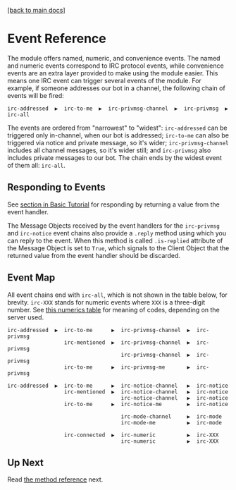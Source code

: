 [[back to main docs]](../README.md#documentation-map)

# Event Reference

The module offers named, numeric, and convenience events. The named and
numeric events correspond to IRC protocol events, while convenience events
are an extra layer provided to make using the module easier. This means one
IRC event can trigger several events of the module. For example, if someone
addresses our bot in a channel, the following chain of events will be fired:

    irc-addressed  ▶  irc-to-me  ▶  irc-privmsg-channel  ▶  irc-privmsg  ▶  irc-all

The events are ordered from "narrowest" to "widest": `irc-addressed` can be
triggered only in-channel, when our bot is addressed; `irc-to-me` can also
be triggered via notice and private message, so it's wider;
`irc-privmsg-channel` includes all channel messages, so it's wider still;
and `irc-privmsg` also includes private messages to our bot. The chain ends
by the widest event of them all: `irc-all`.

## Responding to Events

See [section in Basic Tutorial](01-basics.md#responding-to-events) for
responding by returning a value from the event handler.

The Message Objects received by the event handlers for the `irc-privmsg` and
`irc-notice` event chains also provide a `.reply` method using which you
can reply to the event. When this method is called `.is-replied` attribute
of the Message Object is set to `True`, which signals to the Client Object
that the returned value from the event handler should be discarded.

## Event Map

All event chains end with `irc-all`, which is not shown in the table below,
for brevity. `irc-XXX` stands for numeric events where `XXX` is a
three-digit number. See [this numerics
table](https://www.alien.net.au/irc/irc2numerics.html) for meaning of codes,
depending on the server used.

```
irc-addressed  ▶  irc-to-me      ▶  irc-privmsg-channel  ▶  irc-privmsg
                  irc-mentioned  ▶  irc-privmsg-channel  ▶  irc-privmsg
                                    irc-privmsg-channel  ▶  irc-privmsg
                  irc-to-me      ▶  irc-privmsg-me       ▶  irc-privmsg

irc-addressed  ▶  irc-to-me      ▶  irc-notice-channel   ▶  irc-notice
                  irc-mentioned  ▶  irc-notice-channel   ▶  irc-notice
                                    irc-notice-channel   ▶  irc-notice
                  irc-to-me      ▶  irc-notice-me        ▶  irc-notice

                                    irc-mode-channel     ▶  irc-mode
                                    irc-mode-me          ▶  irc-mode

                  irc-connected  ▶  irc-numeric          ▶  irc-XXX
                                    irc-numeric          ▶  irc-XXX
```

## Up Next

Read [the method reference](03-method-reference.md) next.
